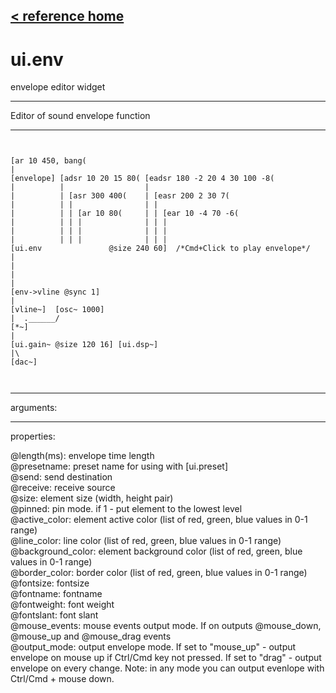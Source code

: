 [< reference home](ceammc_lib.html)
---

# ui.env


envelope editor widget

---

Editor of sound envelope function
<br>


---


```


[ar 10 450, bang(
|
[envelope] [adsr 10 20 15 80( [eadsr 180 -2 20 4 30 100 -8(
|          |                  |
|          | [asr 300 400(    | [easr 200 2 30 7(
|          | |                | |
|          | | [ar 10 80(     | | [ear 10 -4 70 -6(
|          | | |              | | |
|          | | |              | | |
|          | | |              | | |
[ui.env               @size 240 60]  /*Cmd+Click to play envelope*/
|
|
|
|
[env->vline @sync 1]
|
[vline~]  [osc~ 1000]
|  .______/
[*~]
|
[ui.gain~ @size 120 16] [ui.dsp~]
|\
[dac~]

            
```

---
arguments:


---
properties:

@length(ms): 
            envelope time length<br>
@presetname: preset name for using with
            [ui.preset]<br>
@send: send destination<br>
@receive: receive source<br>
@size: element size (width, height
            pair)<br>
@pinned: pin mode. if 1 - put element
            to the lowest level<br>
@active_color: element active color
            (list of red, green, blue values in 0-1 range)<br>
@line_color: line color (list of
            red, green, blue values in 0-1 range)<br>
@background_color: element
            background color (list of red, green, blue values in 0-1 range)<br>
@border_color: border color (list
            of red, green, blue values in 0-1 range)<br>
@fontsize: 
            fontsize<br>
@fontname: fontname<br>
@fontweight: font
            weight<br>
@fontslant: font
            slant<br>
@mouse_events: mouse events output
            mode. If on outputs @mouse_down, @mouse_up and @mouse_drag events<br>
@output_mode: 
            output envelope mode. If set to &#34;mouse_up&#34; - output envelope on mouse up if Ctrl/Cmd
            key not pressed. If set to &#34;drag&#34; - output envelope on every change. Note: in any mode
            you can output evenlope with Ctrl/Cmd + mouse down.<br>

